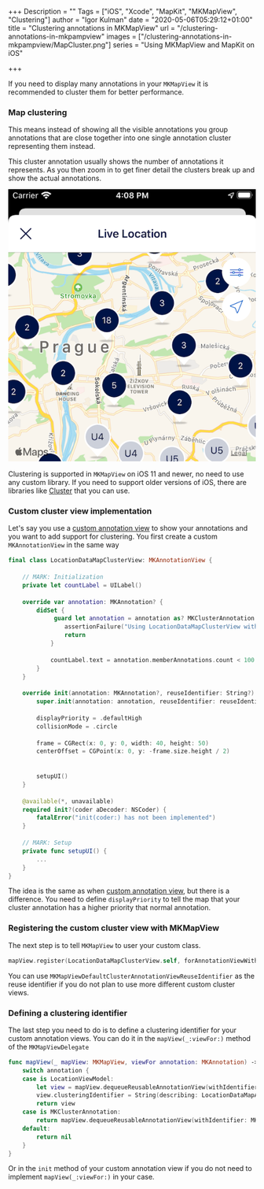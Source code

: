 +++
Description = ""
Tags = ["iOS", "Xcode", "MapKit", "MKMapView", "Clustering"]
author = "Igor Kulman"
date = "2020-05-06T05:29:12+01:00"
title = "Clustering annotations in MKMapView"
url = "/clustering-annotations-in-mkpampview"
images = ["/clustering-annotations-in-mkpampview/MapCluster.png"]
series = "Using MKMapView and MapKit on iOS"

+++

If you need to display many annotations in your `MKMapView` it is recommended to cluster them for better performance.

### Map clustering

This means instead of showing all the visible annotations you group annotations that are close together into one single annotation cluster representing them instead.

This cluster annotation usually shows the number of annotations it represents. As you then zoom in to get finer detail the clusters break up and show the actual annotations.

![Map clustering](MapCluster.png)

Clustering is supported in `MKMapView` on iOS 11 and newer, no need to use any custom library. If you need to support older versions of iOS, there are libraries like [Cluster](https://github.com/efremidze/Cluster) that you can use.

### Custom cluster view implementation

Let's say you use a [custom annotation view](/using-custom-annotation-views-in-mkmapview) to show your annotations and you want to add support for clustering. You first create a custom  `MKAnnotationView` in the same way

```swift
final class LocationDataMapClusterView: MKAnnotationView {

    // MARK: Initialization
    private let countLabel = UILabel()

    override var annotation: MKAnnotation? {
    	didSet {
			 guard let annotation = annotation as? MKClusterAnnotation else {
            	assertionFailure("Using LocationDataMapClusterView with wrong annotation type")
            	return
        	}

    		countLabel.text = annotation.memberAnnotations.count < 100 ? "\(annotation.memberAnnotations.count)" : "99+"
    	}
    }

    override init(annotation: MKAnnotation?, reuseIdentifier: String?) {
        super.init(annotation: annotation, reuseIdentifier: reuseIdentifier)

		displayPriority = .defaultHigh
        collisionMode = .circle

        frame = CGRect(x: 0, y: 0, width: 40, height: 50)
        centerOffset = CGPoint(x: 0, y: -frame.size.height / 2)


        setupUI()
    }

    @available(*, unavailable)
    required init?(coder aDecoder: NSCoder) {
        fatalError("init(coder:) has not been implemented")
    }

    // MARK: Setup
    private func setupUI() {
        ...
    }
}
```

The idea is the same as when [custom annotation view](/using-custom-annotation-views-in-mkmapview), but there is a difference. You need to define `displayPriority` to tell the map that your cluster annotation has a higher priority that normal annotation.

<!--more-->

### Registering the custom cluster view with MKMapView

The next step is to tell `MKMapView` to user your custom class.

```swift
mapView.register(LocationDataMapClusterView.self, forAnnotationViewWithReuseIdentifier: MKMapViewDefaultClusterAnnotationViewReuseIdentifier)
```

You can use `MKMapViewDefaultClusterAnnotationViewReuseIdentifier` as the reuse identifier if you do not plan to use more different custom cluster views.

### Defining a clustering identifier

The last step you need to do is to define a clustering identifier for your custom annotation views. You can do it in the `mapView(_:viewFor:)` method of the `MKMapViewDelegate`

```swift
func mapView(_ mapView: MKMapView, viewFor annotation: MKAnnotation) -> MKAnnotationView? {
    switch annotation {
    case is LocationViewModel:
        let view = mapView.dequeueReusableAnnotationView(withIdentifier: MKMapViewDefaultAnnotationViewReuseIdentifier, for: annotation)
        view.clusteringIdentifier = String(describing: LocationDataMapAnnotationView.self)
        return view
    case is MKClusterAnnotation:
        return mapView.dequeueReusableAnnotationView(withIdentifier: MKMapViewDefaultClusterAnnotationViewReuseIdentifier, for: annotation)
    default:
        return nil
    }
}
```

Or in the `init` method of your custom annotation view if you do not need to implement `mapView(_:viewFor:)` in your case.